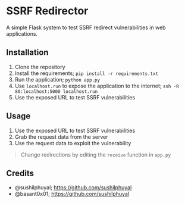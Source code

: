 # SSRF Redirector
A simple Flask system to test SSRF redirect vulnerabilities in web applications.

## Installation
1. Clone the repository
2. Install the requirements; `pip install -r requirements.txt`
3. Run the application; `python app.py`
4. Use `localhost.run` to expose the application to the internet; `ssh -R 80:localhost:5000 localhost.run`
5. Use the exposed URL to test SSRF vulnerabilities

## Usage
1. Use the exposed URL to test SSRF vulnerabilities 
2. Grab the request data from the server
3. Use the request data to exploit the vulnerability

> Change redirections by editing the `receive` function in `app.py`

## Credits
- @sushilphuyal; https://github.com/sushilphuyal
- @basant0x01; https://github.com/sushilphuyal
